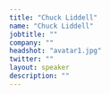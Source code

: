 ```yaml
---
title: "Chuck Liddell"
name: "Chuck Liddell"
jobtitle: ""
company: ""
headshot: "avatar1.jpg"
twitter: ""
layout: speaker
description: ""
---
```


